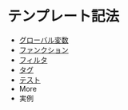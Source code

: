 # テンプレート記法

- [グローバル変数](global-variables.md)
- [ファンクション](functions.md)
- [フィルタ](filters.md)
- [タグ](tags.md)
- [テスト](tests.md)
- More
- 実例

